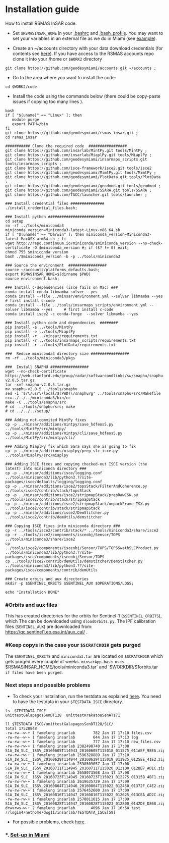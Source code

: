# Installation guide
How to install RSMAS InSAR code.

* Set `$RSMASINSAR_HOME` in your [.bashrc](https://github.com/falkamelung/rsmas_insar/blob/master/docs/bashrc_contents.md) 
and [.bash_profile](./bash_profile.md).  You may want to set your variables in an external file as we do in Miami (see [example](https://gist.github.com/falkamelung/f1281c38e301a3296ab0483f946cac4b)).

* Create an ~/accounts directory with your data download credentials (for contents see [here](./accounts_info.md)). If you have access to the RSMAS accounts repo clone it into your /home or `$WORK2` directory 

```
git clone https://github.com/geodesymiami/accounts.git ~/accounts ;
```

* Go to the area where you want to install the code:

```
cd $WORK2/code
```

* Install the code using the commands below (there could be copy-paste issues if copying too many lines ). 

```
bash
if [ "$(uname)" == "Linux" ]; then
   module purge
   export PATH=/bin
fi
git clone https://github.com/geodesymiami/rsmas_insar.git ;
cd rsmas_insar

########### Clone the required code  #################
git clone https://github.com/insarlab/MintPy.git tools/MintPy ;
git clone https://github.com/insarlab/MiaplPy.git tools/MiaplPy ;
git clone https://github.com/geodesymiami/insarmaps_scripts.git tools/insarmaps_scripts ;
git clone https://github.com/isce-framework/isce2.git tools/isce2
git clone https://github.com/geodesymiami/MimtPy.git tools/MimtPy ;
git clone https://github.com/geodesymiami/PlotData.git tools/PlotData ;
git clone https://github.com/geodesymiami/geodmod.git tools/geodmod ;
git clone https://github.com/geodesymiami/SSARA.git tools/SSARA ;
git clone https://github.com/TACC/launcher.git tools/launcher ;

### Install credential files ###############
./install_credential_files.bash;

### Install python #########################
cd setup
rm -rf ../tools/miniconda3
miniconda_version=Miniconda3-latest-Linux-x86_64.sh
if [ "$(uname)" == "Darwin" ]; then miniconda_version=Miniconda3-latest-MacOSX-arm64.sh ; fi
wget http://repo.continuum.io/miniconda/$miniconda_version --no-check-certificate -O $miniconda_version #; if ($? != 0) exit; 
chmod 755 $miniconda_version
bash ./$miniconda_version -b -p ../tools/miniconda3

### Source the environment  #################
source ~/accounts/platforms_defaults.bash;
export RSMASINSAR_HOME=$(dirname $PWD)
source environment.bash;

### Install c-dependencies (isce fails on Mac) ###
conda install conda-libmamba-solver --yes
conda install --file ../minsar/environment.yml --solver libmamba --yes                      # first install c-code
conda install --file ../tools/insarmaps_scripts/environment.yml --solver libmamba --yes     # first install c-code
conda install isce2 -c conda-forge  --solver libmamba --yes 

### Install python code and dependencies  ########
pip install -e ../tools/MintPy
pip install -e ../tools/MiaplPy
pip install -r ../minsar/requirements.txt
pip install -r ../tools/insarmaps_scripts/requirements.txt
pip install -r ../tools/PlotData/requirements.txt

###  Reduce miniconda3 directory size #################
rm -rf ../tools/miniconda3/pkgs

###  Install SNAPHU #################
wget --no-check-certificate  https://web.stanford.edu/group/radar/softwareandlinks/sw/snaphu/snaphu-v2.0.5.tar.gz
tar -xvf snaphu-v2.0.5.tar.gz
mv snaphu-v2.0.5 ../tools/snaphu
sed -i 's/\/usr\/local/$(PWD)\/snaphu/g' ../tools/snaphu/src/Makefile
cc=../../../miniconda3/bin/cc
make -C ../tools/snaphu/src
# cd  ../tools/snaphu/src; make
# cd ../../../setup/

### Adding not-commited MintPy fixes
cp -p ../minsar/additions/mintpy/save_hdfeos5.py ../tools/MintPy/src/mintpy/
cp -p ../minsar/additions/mintpy/cli/save_hdfeos5.py ../tools/MintPy/src/mintpy/cli/

### Adding MiaplPy fix which Sara says she is going to fix
cp -p ../minsar/additions/miaplpy/prep_slc_isce.py ../tools/MiaplPy/src/miaplpy

### Adding ISCE fixes and copying checked-out ISCE version (the latest) into miniconda directory ###
cp -p ../minsar/additions/isce/logging.conf ../tools/miniconda3/lib/python3.?/site-packages/isce/defaults/logging/logging.conf
cp -p ../minsar/additions/isce2/topsStack/FilterAndCoherence.py ../tools/isce2/contrib/stack/topsStack
cp -p ../minsar/additions/isce2/stripmapStack/prepRawCSK.py ../tools/isce2/contrib/stack/stripmapStack
cp -p ../minsar/additions/isce2/stripmapStack/unpackFrame_TSX.py ../tools/isce2/contrib/stack/stripmapStack
cp -p ../minsar/additions/isce2/DemStitcher.py ../tools/isce2/contrib/demUtils/demstitcher

### Copying ISCE fixes into miniconda directory ###
cp -r ../tools/isce2/contrib/stack/* ../tools/miniconda3/share/isce2
cp -r ../tools/isce2/components/isceobj/Sensor/TOPS ../tools/miniconda3/share/isce2 
cp ../tools/isce2/components/isceobj/Sensor/TOPS/TOPSSwathSLCProduct.py ../tools/miniconda3/lib/python3.?/site-packages/isce/components/isceobj/Sensor/TOPS
cp ../tools/isce2/contrib/demUtils/demstitcher/DemStitcher.py  ../tools/miniconda3/lib/python3.??/site-packages/isce/components/contrib/demUtils 

### Create orbits and aux directories
mkdir -p $SENTINEL_ORBITS $SENTINEL_AUX $OPERATIONS/LOGS;

echo "Installation DONE"
```

### #Orbits and aux files
This has created directories for the orbits for Sentinel-1 (`$SENTINEL_ORBITS`), which The can be downloaded using `dloadOrbits.py`. The IPF calibration files (`SENTINEL_AUX`) are downloaded from: https://qc.sentinel1.eo.esa.int/aux_cal/ .

### #Keep copys in the case your `$SCRATCHDIR` gets purged
The `$SENTINEL_ORBITS` and `miniconda3.tar` are located on `$SCRATCHDIR` which  gets purged every couple of weeks. `minsarApp.bash uses `$RSMASINSAR_HOME/tools/miniconda3.tar` and  `$WORKDIR/S1orbits.tar`  if files have been purged`.

### Next steps and possible problems
* To check your installation, run the testdata as explained [here](https://github.com/geodesymiami/rsmas_insar/wiki/Testing-the-code). You need to have the testdata in your `$TESTDATA_ISCE` directory.

```
ls  $TESTDATA_ISCE
unittestGalapagosSenDT128  unittestKrakatoaSenAT171

ll $TESTDATA_ISCE/unittestGalapagosSenDT128/SLC/
total 17528848
-rw-rw--w-+ 1 famelung insarlab        782 Jan 17 17:10 files.csv
-rw-rw--w-+ 1 famelung insarlab        644 Jan 17 17:13 log
-rw-rw--w-+ 1 famelung insarlab        777 Jan 17 17:10 new_files.csv
-rw-rw-rw-+ 1 famelung insarlab 2382498740 Jan 17 17:08 S1A_IW_SLC__1SSV_20160605T114943_20160605T115018_011575_011AEF_98EA.zip
-rw-rw-rw-+ 1 famelung insarlab 2596328889 Jan 17 17:10 S1A_IW_SLC__1SSV_20160629T114944_20160629T115019_011925_0125EE_41E2.zip
-rw-rw-rw-+ 1 famelung insarlab 2538509057 Jan 17 17:08 S1A_IW_SLC__1SSV_20160711T114945_20160711T115020_012100_012BB7_AD1C.zip
-rw-rw-rw-+ 1 famelung insarlab 2658073568 Jan 17 17:08 S1A_IW_SLC__1SSV_20160723T114945_20160723T115021_012275_01315B_4BF1.zip
-rw-rw-rw-+ 1 famelung insarlab 2619635729 Jan 17 17:09 S1A_IW_SLC__1SSV_20160804T114946_20160804T115022_012450_01372F_C4E2.zip
-rw-rw-rw-+ 1 famelung insarlab 2576452600 Jan 17 17:09 S1A_IW_SLC__1SSV_20160816T114947_20160816T115022_012625_013CEA_AD2C.zip
-rw-rw-rw-+ 1 famelung insarlab 2578011015 Jan 17 17:09 S1A_IW_SLC__1SSV_20160828T114947_20160828T115023_012800_0142DE_D868.zip
drwxrws-w-+ 2 famelung insarlab       4096 Jan 17 16:58 test
//login4/nethome/dwg11/insarlab/TESTDATA_ISCE[59]
```
* For possible problems, check [here](https://github.com/geodesymiami/rsmas_insar/blob/master/setup/installation_issues.md).


### *. [Set-up in Miami](./set_up_miami.md) ###

